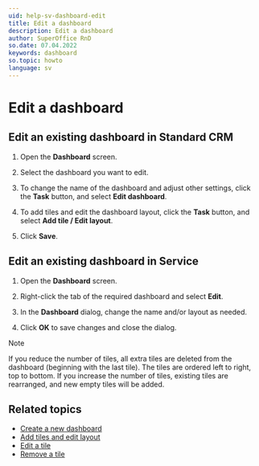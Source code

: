 ```yaml
---
uid: help-sv-dashboard-edit
title: Edit a dashboard
description: Edit a dashboard
author: SuperOffice RnD
so.date: 07.04.2022
keywords: dashboard
so.topic: howto
language: sv
---
```


# Edit a dashboard

## Edit an existing dashboard in Standard CRM

1. Open the **Dashboard** screen.

2. Select the dashboard you want to edit.

3. To change the name of the dashboard and adjust other settings, click the **Task** button, and select **Edit dashboard**.

4. To add tiles and edit the dashboard layout, click the **Task** button, and select **Add tile / Edit layout**.

5. Click **Save**.

## <a id="service" />Edit an existing dashboard in Service

1. Open the **Dashboard** screen.

2. Right-click the tab of the required dashboard and select **Edit**.

3. In the **Dashboard** dialog, change the name and/or layout as needed.

4. Click **OK** to save changes and close the dialog.

> [!NOTE]
> If you reduce the number of tiles, all extra tiles are deleted from the dashboard (beginning with the last tile). The tiles are ordered left to right, top to bottom. If you increase the number of tiles, existing tiles are rearranged, and new empty tiles will be added.

## Related topics

* [Create a new dashboard][1]
* [Add tiles and edit layout][2]
* [Edit a tile][3]
* [Remove a tile][4]

<!-- Referenced links -->
[1]: create.md
[2]: add-tile.md
[3]: edit-tile.md
[4]: remove-tile.md

<!-- Referenced images -->

